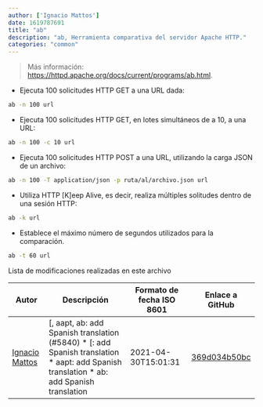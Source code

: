 ```yaml
---
author: ['Ignacio Mattos']
date: 1619787691
title: "ab"
description: "ab, Herramienta comparativa del servidor Apache HTTP."
categories: "common"
---
```

> Más información: <https://httpd.apache.org/docs/current/programs/ab.html>.

- Ejecuta 100 solicitudes HTTP GET a una URL dada:

```bash
ab -n 100 url
```

- Ejecuta 100 solicitudes HTTP GET, en lotes simultáneos de a 10, a una URL:

```bash
ab -n 100 -c 10 url
```

- Ejecuta 100 solicitudes HTTP POST a una URL, utilizando la carga JSON de un archivo:

```bash
ab -n 100 -T application/json -p ruta/al/archivo.json url
```

- Utiliza HTTP [K]eep Alive, es decir, realiza múltiples solitudes dentro de una sesión HTTP:

```bash
ab -k url
```

- Establece el máximo número de segundos utilizados para la comparación.

```bash
ab -t 60 url
```
Lista de modificaciones realizadas en este archivo


Autor | Descripción | Formato de fecha ISO 8601 | Enlace a GitHub
------|-----|-----|-----
[Ignacio Mattos](mailto:69126302+Nacho-source@users.noreply.github.com) | [, aapt, ab: add Spanish translation (#5840) * [: add Spanish translation * aapt: add Spanish translation * ab: add Spanish translation | 2021-04-30T15:01:31 | [369d034b50bc](https://github.com/tldr-pages/tldr/commit/369d034b50bc5bd86abd6de6834ca5983a3eb1c2)

